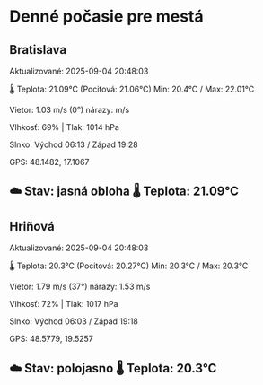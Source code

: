 ﻿# Denné počasie pre mestá

## Bratislava
Aktualizované: 2025-09-04 20:48:03

🌡️ Teplota: 21.09°C 
(Pocitová: 21.06°C)
Min: 20.4°C / Max: 22.01°C

Vietor: 1.03 m/s    (0°) 
nárazy:  m/s

Vlhkosť: 69% | Tlak: 1014 hPa

Slnko: Východ 06:13 / Západ 19:28

GPS: 48.1482, 17.1067

☁️ Stav: jasná obloha        🌡️ Teplota: 21.09°C
---

## Hriňová
Aktualizované: 2025-09-04 20:48:03

🌡️ Teplota: 20.3°C 
(Pocitová: 20.27°C)
Min: 20.3°C / Max: 20.3°C

Vietor: 1.79 m/s (37°)
nárazy: 1.53 m/s

Vlhkosť: 72% | Tlak: 1017 hPa

Slnko: Východ 06:03 / Západ 19:18

GPS: 48.5779, 19.5257

☁️ Stav: polojasno        🌡️ Teplota: 20.3°C
---
